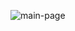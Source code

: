 ![main-page](https://user-images.githubusercontent.com/57711157/112111596-74d70980-8bc5-11eb-9eda-c84fb87ce7b2.gif)

